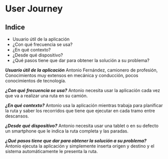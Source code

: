 # User Journey

## Indice

- Usuario útil de la aplicación
- ¿Con qué frecuencia se usa?
- ¿En qué contexto?
- ¿Desde qué dispositivo?
- ¿Qué pasos tiene que dar para obtener la solución a su problema?

***Usuario útil de la aplicación***
Antonio Fernández, camionero de profesión, Conocimientos muy extensos en mecánica y conducción, pocos conocimientos de tecnología.

***¿Con qué frecuencia se usa?***
Antonio necesita usar la aplicación cada vez que va a realizar una ruta en su camión. 

***¿En qué contexto?***
Antonio usa la aplicación mientras trabaja para planificar la ruta y saber los recorridos que tiene que ejecutar en cada tramo entre descansos.

***¿Desde qué dispositivo?***
Antonio necesita usar una tablet o en su defecto un smartphone que le indica la ruta completa y las paradas.

***¿Qué pasos tiene que dar para obtener la solución a su problema?***
Antonio ejecuta la aplicación y simplemente inserta origen y destino y el sistema automáticamente le presenta la ruta.